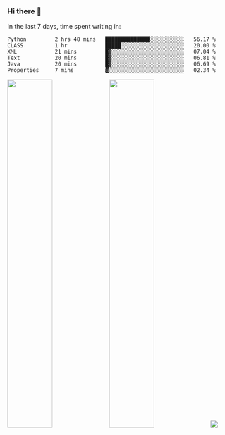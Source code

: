 ### Hi there 👋

In the last 7 days, time spent writing in:

<!--START_SECTION:waka-->

```text
Python         2 hrs 48 mins   ██████████████░░░░░░░░░░░   56.17 %
CLASS          1 hr            █████░░░░░░░░░░░░░░░░░░░░   20.00 %
XML            21 mins         █▓░░░░░░░░░░░░░░░░░░░░░░░   07.04 %
Text           20 mins         █▓░░░░░░░░░░░░░░░░░░░░░░░   06.81 %
Java           20 mins         █▓░░░░░░░░░░░░░░░░░░░░░░░   06.69 %
Properties     7 mins          ▓░░░░░░░░░░░░░░░░░░░░░░░░   02.34 %
```

<!--END_SECTION:waka-->

<img src="https://wakatime.com/share/@jimtje/5d0c92de-08f8-4a72-8f2f-6a9693d1e318.svg" width=45% height=45%> <img src="https://wakatime.com/share/@jimtje/501498ae-bda5-4da7-a89d-b40bcdd5556d.svg" width=45% height=45%>
![](https://hit.yhype.me/github/profile?user_id=43537315)
